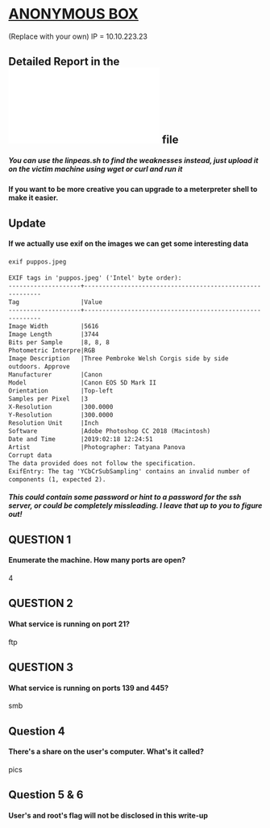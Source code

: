 # [ANONYMOUS BOX](https://tryhackme.com/room/anonymous)

(Replace with your own)
IP = 10.10.223.23

## Detailed Report in the ![report.pdf](report.pdf) file

##### You can use the linpeas.sh to find the weaknesses instead, just upload it on the victim machine using wget or curl and run it
#### If you want to be more creative you can upgrade to a meterpreter shell to make it easier.


## Update
#### If we actually use exif on the images we can get some interesting data

```
exif puppos.jpeg

EXIF tags in 'puppos.jpeg' ('Intel' byte order):
--------------------+----------------------------------------------------------
Tag                 |Value
--------------------+----------------------------------------------------------
Image Width         |5616
Image Length        |3744
Bits per Sample     |8, 8, 8
Photometric Interpre|RGB
Image Description   |Three Pembroke Welsh Corgis side by side outdoors. Approve
Manufacturer        |Canon
Model               |Canon EOS 5D Mark II
Orientation         |Top-left
Samples per Pixel   |3
X-Resolution        |300.0000
Y-Resolution        |300.0000
Resolution Unit     |Inch
Software            |Adobe Photoshop CC 2018 (Macintosh)
Date and Time       |2019:02:18 12:24:51
Artist              |Photographer: Tatyana Panova
Corrupt data
The data provided does not follow the specification.
ExifEntry: The tag 'YCbCrSubSampling' contains an invalid number of components (1, expected 2).
```

##### This could contain some password or hint to a password for the ssh server, or could be completely missleading. I leave that up to you to figure out!

## QUESTION 1
#### Enumerate the machine. How many ports are open?
4

## QUESTION 2
#### What service is running on port 21?
ftp

## QUESTION 3
#### What service is running on ports 139 and 445?
smb

## Question 4
#### There's a share on the user's computer. What's it called?
pics

## Question 5 & 6
#### User's and root's flag will not be disclosed in this write-up
